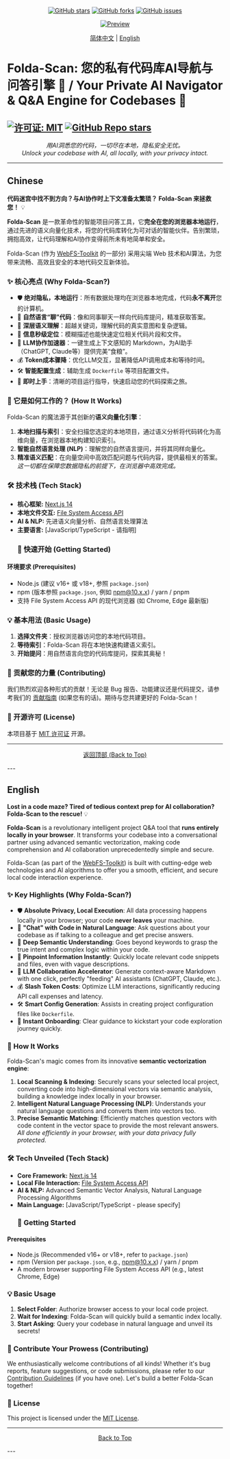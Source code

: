 <!-- GitHub Badges -->
<p align="center">
  <a href="https://github.com/0010skn/WebFS-Toolkit-Local-Folder-Scan-Monitor-Versioning-AI-Prep/stargazers"><img src="https://img.shields.io/github/stars/0010skn/WebFS-Toolkit-Local-Folder-Scan-Monitor-Versioning-AI-Prep?style=social" alt="GitHub stars"></a>
  <a href="https://github.com/0010skn/WebFS-Toolkit-Local-Folder-Scan-Monitor-Versioning-AI-Prep/network/members"><img src="https://img.shields.io/github/forks/0010skn/WebFS-Toolkit-Local-Folder-Scan-Monitor-Versioning-AI-Prep?style=social" alt="GitHub forks"></a>
  <a href="https://github.com/0010skn/WebFS-Toolkit-Local-Folder-Scan-Monitor-Versioning-AI-Prep/issues"><img src="https://img.shields.io/github/issues/0010skn/WebFS-Toolkit-Local-Folder-Scan-Monitor-Versioning-AI-Prep" alt="GitHub issues"></a>
</p>

<p align="center">
  <a href="https://github.com/0010skn/WebFS-Toolkit-Local-Folder-Scan-Monitor-Versioning-AI-Prep/blob/main/preview.md">
    <img src="https://img.shields.io/badge/Preview-Click%20Here-blue" alt="Preview">
  </a>
</p>

<p align="center">
  <a href="#zh-cn">简体中文</a> | <a href="#en-us">English</a>
</p>

# Folda-Scan: 您的私有代码库AI导航与问答引擎 🚀 / Your Private AI Navigator & Q&A Engine for Codebases 🚀

[![许可证: MIT](https://img.shields.io/badge/License-MIT-green.svg)](https://opensource.org/licenses/MIT)
[![GitHub Repo stars](https://img.shields.io/github/stars/0010skn/WebFS-Toolkit-Local-Folder-Scan-Monitor-Versioning-AI-Prep?style=social)](https://github.com/0010skn/WebFS-Toolkit-Local-Folder-Scan-Monitor-Versioning-AI-Prep/stargazers)
---

<p align="center">
  <em>用AI洞悉您的代码，一切尽在本地，隐私安全无忧。</em><br/>
  <em>Unlock your codebase with AI, all locally, with your privacy intact.</em>
</p>

---

<a name="zh-cn"></a>

## Chinese

**代码迷宫中找不到方向？与AI协作时上下文准备太繁琐？ Folda-Scan 来拯救您！** 💡

**Folda-Scan** 是一款革命性的智能项目问答工具，它**完全在您的浏览器本地运行**，通过先进的语义向量化技术，将您的代码库转化为可对话的智能伙伴。告别繁琐，拥抱高效，让代码理解和AI协作变得前所未有地简单和安全。

Folda-Scan (作为 [WebFS-Toolkit](https://github.com/0010skn/WebFS-Toolkit-Local-Folder-Scan-Monitor-Versioning-AI-Prep) 的一部分) 采用尖端 Web 技术和AI算法，为您带来流畅、高效且安全的本地代码交互新体验。

### ✨ 核心亮点 (Why Folda-Scan?)

* 🛡️ **绝对隐私，本地运行**：所有数据处理均在浏览器本地完成，代码**永不离开**您的计算机。
* 💬 **自然语言“聊”代码**：像和同事聊天一样向代码库提问，精准获取答案。
* 🧠 **深层语义理解**：超越关键词，理解代码的真实意图和复杂逻辑。
* 🎯 **信息秒级定位**：模糊描述也能快速定位相关代码片段和文件。
* 🤖 **LLM协作加速器**：一键生成上下文感知的 Markdown，为AI助手（ChatGPT, Claude等）提供完美“食粮”。
* 💰 **Token成本骤降**：优化LLM交互，显著降低API调用成本和等待时间。
* 🛠️ **智能配置生成**：辅助生成 `Dockerfile` 等项目配置文件。
* 🚀 **即时上手**：清晰的项目运行指导，快速启动您的代码探索之旅。

### 🚀 它是如何工作的？ (How It Works)

Folda-Scan 的魔法源于其创新的**语义向量化引擎**：
1.  **本地扫描与索引**：安全扫描您选定的本地项目，通过语义分析将代码转化为高维向量，在浏览器本地构建知识索引。
2.  **智能自然语言处理 (NLP)**：理解您的自然语言提问，并将其同样向量化。
3.  **精准语义匹配**：在向量空间中高效匹配问题与代码内容，提供最相关的答案。
    *这一切都在保障您数据隐私的前提下，在浏览器中高效完成。*

### 🛠️ 技术栈 (Tech Stack)

* **核心框架:** [Next.js 14](https://nextjs.org/)
* **本地文件交互:** [File System Access API](https://developer.mozilla.org/en-US/docs/Web/API/File_System_Access_API)
* **AI & NLP:** 先进语义向量分析、自然语言处理算法
* **主要语言:** [JavaScript/TypeScript - 请指明]
    ### 🏁 快速开始 (Getting Started)

#### 环境要求 (Prerequisites)

* Node.js (建议 v16+ 或 v18+, 参照 `package.json`)
* npm (版本参照 `package.json`, 例如 npm@10.x.x) / yarn / pnpm
* 支持 File System Access API 的现代浏览器 (如 Chrome, Edge 最新版)


### 💡 基本用法 (Basic Usage)

1.  **选择文件夹**：授权浏览器访问您的本地代码项目。
2.  **等待索引**：Folda-Scan 将在本地快速构建语义索引。
3.  **开始提问**：用自然语言向您的代码库提问，探索其奥秘！

### 🤝 贡献您的力量 (Contributing)

我们热烈欢迎各种形式的贡献！无论是 Bug 报告、功能建议还是代码提交，请参考我们的 [贡献指南](CONTRIBUTING.md) (如果您有的话)。期待与您共建更好的 Folda-Scan！

### 📄 开源许可 (License)

本项目基于 [MIT 许可证](LICENSE) 开源。

---
<p align="center">
  <a href="#zh-cn">返回顶部 (Back to Top)</a>
</p>
---

<a name="en-us"></a>

## English

**Lost in a code maze? Tired of tedious context prep for AI collaboration? Folda-Scan to the rescue!** 💡

**Folda-Scan** is a revolutionary intelligent project Q&A tool that **runs entirely locally in your browser**. It transforms your codebase into a conversational partner using advanced semantic vectorization, making code comprehension and AI collaboration unprecedentedly simple and secure.

Folda-Scan (as part of the [WebFS-Toolkit](https://github.com/0010skn/WebFS-Toolkit-Local-Folder-Scan-Monitor-Versioning-AI-Prep)) is built with cutting-edge web technologies and AI algorithms to offer you a smooth, efficient, and secure local code interaction experience.

### ✨ Key Highlights (Why Folda-Scan?)

* 🛡️ **Absolute Privacy, Local Execution**: All data processing happens locally in your browser; your code **never leaves** your machine.
* 💬 **"Chat" with Code in Natural Language**: Ask questions about your codebase as if talking to a colleague and get precise answers.
* 🧠 **Deep Semantic Understanding**: Goes beyond keywords to grasp the true intent and complex logic within your code.
* 🎯 **Pinpoint Information Instantly**: Quickly locate relevant code snippets and files, even with vague descriptions.
* 🤖 **LLM Collaboration Accelerator**: Generate context-aware Markdown with one click, perfectly "feeding" AI assistants (ChatGPT, Claude, etc.).
* 💰 **Slash Token Costs**: Optimize LLM interactions, significantly reducing API call expenses and latency.
* 🛠️ **Smart Config Generation**: Assists in creating project configuration files like `Dockerfile`.
* 🚀 **Instant Onboarding**: Clear guidance to kickstart your code exploration journey quickly.

### 🚀 How It Works

Folda-Scan's magic comes from its innovative **semantic vectorization engine**:
1.  **Local Scanning & Indexing**: Securely scans your selected local project, converting code into high-dimensional vectors via semantic analysis, building a knowledge index locally in your browser.
2.  **Intelligent Natural Language Processing (NLP)**: Understands your natural language questions and converts them into vectors too.
3.  **Precise Semantic Matching**: Efficiently matches question vectors with code content in the vector space to provide the most relevant answers.
    *All done efficiently in your browser, with your data privacy fully protected.*

### 🛠️ Tech Unveiled (Tech Stack)

* **Core Framework:** [Next.js 14](https://nextjs.org/)
* **Local File Interaction:** [File System Access API](https://developer.mozilla.org/en-US/docs/Web/API/File_System_Access_API)
* **AI & NLP:** Advanced Semantic Vector Analysis, Natural Language Processing Algorithms
* **Main Language:** [JavaScript/TypeScript - please specify]
    ### 🏁 Getting Started

#### Prerequisites

* Node.js (Recommended v16+ or v18+, refer to `package.json`)
* npm (Version per `package.json`, e.g., npm@10.x.x) / yarn / pnpm
* A modern browser supporting File System Access API (e.g., latest Chrome, Edge)

### 💡 Basic Usage

1.  **Select Folder**: Authorize browser access to your local code project.
2.  **Wait for Indexing**: Folda-Scan will quickly build a semantic index locally.
3.  **Start Asking**: Query your codebase in natural language and unveil its secrets!

### 🤝 Contribute Your Prowess (Contributing)

We enthusiastically welcome contributions of all kinds! Whether it's bug reports, feature suggestions, or code submissions, please refer to our [Contribution Guidelines](CONTRIBUTING.md) (if you have one). Let's build a better Folda-Scan together!

### 📄 License

This project is licensed under the [MIT License](LICENSE).

---
<p align="center">
  <a href="#en-us">Back to Top</a>
</p>
---
